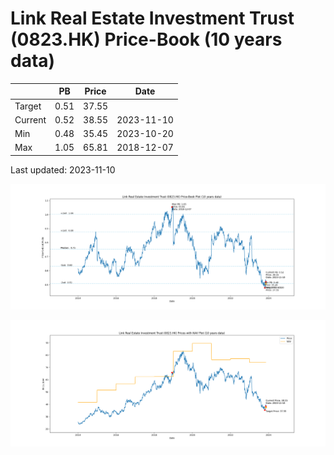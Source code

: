 # Link Real Estate Investment Trust (0823.HK) Price-Book (10 years data)

|     | PB   | Price | Date       |
|-----|------|-------|------------|
| Target | 0.51 | 37.55  |  |
| Current | 0.52 | 38.55  | 2023-11-10 |
| Min | 0.48 | 35.45  | 2023-10-20 |
| Max | 1.05 | 65.81  | 2018-12-07 |

Last updated: 2023-11-10

![Plot of Price-Book ratio for Link Real Estate Investment Trust (0823.HK)](0823_pb_10.png)

![Plot of Price with NAV for Link Real Estate Investment Trust (0823.HK)](0823_price_nav_10.png)
